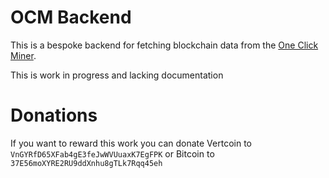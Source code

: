# OCM Backend

This is a bespoke backend for fetching blockchain data from the [One Click Miner](https://github.com/vertcoin-project/one-click-miner-vnext).

This is work in progress and lacking documentation

# Donations

If you want to reward this work you can donate Vertcoin to `VnGYRfD65XFab4gE3feJwWVUuaxK7EgFPK` or Bitcoin to `37E56moXYRE2RU9ddXnhu8gTLk7Rqq45eh`